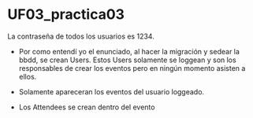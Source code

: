 # UF03_practica03

La contraseña de todos los usuarios es 1234.

- Por como entendí yo el enunciado, al hacer la migración y sedear la bbdd, se crean Users. Estos Users solamente se loggean y son los responsables de crear los eventos pero en ningún momento asisten a ellos. 

- Solamente apareceran los eventos del usuario loggeado. 

- Los Attendees se crean dentro del evento
